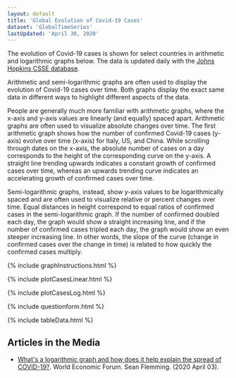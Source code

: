 ```yaml
---
layout: default
title: 'Global Evolution of Covid-19 Cases'
dataset: 'GlobalTimeSeries'
lastUpdated: 'April 30, 2020'
---
```


The evolution of Covid-19 cases is shown for select countries in arithmetic and logarithmic graphs below. The data is updated daily with the [Johns Hopkins CSSE database](https://github.com/CSSEGISandData/COVID-19).

Arithmetic and semi-logarithmic graphs are often used to display the evolution of Covid-19 cases over time. Both graphs display the exact same data in different ways to highlight different aspects of the data. 

People are generally much more familiar with arithmetic graphs, where the x-axis and y-axis values are linearly (and equally) spaced apart. Arithmetic graphs are often used to visualize absolute changes over time. The first arithmetic graph shows how the number of confirmed Covid-19 cases (y-axis) evolve over time (x-axis) for Italy, US, and China. While scrolling through dates on the x-axis, the absolute number of cases on a day corresponds to the height of the corresponding curve on the y-axis. A straight line trending upwards indicates a constant growth of confirmed cases over time, whereas an upwards trending curve indicates an accelerating growth of confirmed cases over time. 

Semi-logarithmic graphs, instead, show y-axis values to be logarithmically spaced and are often used to visualize relative or percent changes over time. Equal distances in height correspond to equal ratios of confirmed cases in the semi-logarithmic graph. If the number of confirmed doubled each day, the graph would show a straight increasing line, and if the number of confirmed cases tripled each day, the graph would show an even steeper increasing line. In other words, the slope of the curve (change in confirmed cases over the change in time) is related to how quickly the confirmed cases multiply. 

{% include graphInstructions.html %}

{% include plotCasesLinear.html %}

{% include plotCasesLog.html %}

{% include questionform.html %}

{% include tableData.html %}

## Articles in the Media

* [What's a logarithmic graph and how does it help explain the spread of COVID-19?](https://www.weforum.org/agenda/2020/04/covid-19-spread-logarithmic-graph/). World Economic Forum. Sean Flemming. (2020 April 03).







